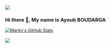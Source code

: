
  <img align="center" src="https://cdn.discordapp.com/attachments/908853608425062400/973277645770985483/Screen_Shot_2022-05-09_at_6.20.12_PM.png" />

### Hi there 👋, My name is Ayoub BOUDARGA

<a href="https://github.com/CactusDad/CactusDad">
  <img align="center" src="https://github-readme-stats.vercel.app/api?username=CactusDad&show_icons=true&line_height=27&count_private=true&title_color=444444&text_color=515252&icon_color=86b37a&bg_color=f5f7f7" alt="Martin's GitHub Stats" />
</a>
<br></br>
<a href="https://github.com/CactusDad/CactusDad">
  <img align="center" src="https://github-readme-stats.vercel.app/api/top-langs/?username=CactusDad&hide=html,tex&title_color=444444&text_color=515252&icon_color=86b37a&bg_color=f5f7f7&langs_count=3" />
